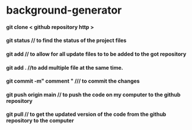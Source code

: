 # background-generator

#### git clone < github repository http >
#### git status // to find the status of the project files
#### git add <filename>   // to allow for all update files to to be added to the got  repository
#### git add . //to add multiple  file at the same time.
#### git commit -m" comment " /// to commit the changes 
#### git push origin main // to push the code on my computer to the github repository
#### git pull // to get the updated version of the code from the github repository to the computer
  

